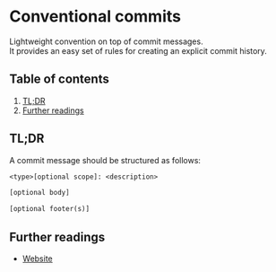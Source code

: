 # Conventional commits

Lightweight convention on top of commit messages.<br/>
It provides an easy set of rules for creating an explicit commit history.

## Table of contents <!-- omit in toc -->

1. [TL;DR](#tldr)
1. [Further readings](#further-readings)

## TL;DR

A commit message should be structured as follows:

```txt
<type>[optional scope]: <description>

[optional body]

[optional footer(s)]
```

## Further readings

- [Website]

<!-- project's references -->
[website]: https://www.conventionalcommits.org
